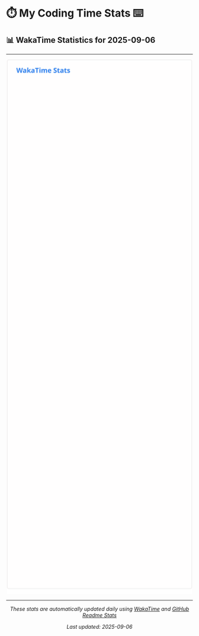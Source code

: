 # ⏱️ My Coding Time Stats ⌨️

## 📊 WakaTime Statistics for 2025-09-06

---

<div align="center">

<img src="./images/wakatime-stats-2025-09-06.svg" alt="WakaTime Stats" width="500">

</div>

---

<div align="center">

*These stats are automatically updated daily using [WakaTime](https://wakatime.com) and [GitHub Readme Stats](https://github.com/anuraghazra/github-readme-stats)*

*Last updated: 2025-09-06*
</div>
